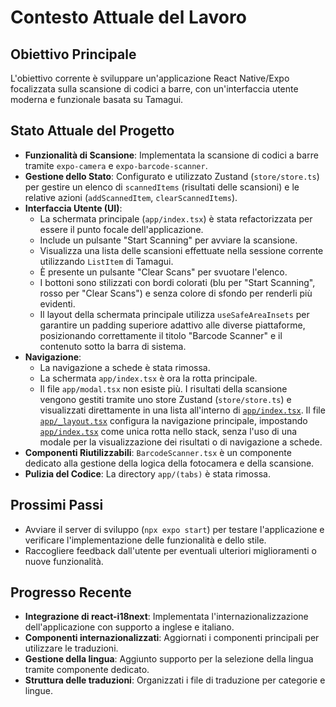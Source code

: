 # Contesto Attuale del Lavoro

## Obiettivo Principale

L'obiettivo corrente è sviluppare un'applicazione React Native/Expo focalizzata sulla scansione di codici a barre, con un'interfaccia utente moderna e funzionale basata su Tamagui.

## Stato Attuale del Progetto

-   **Funzionalità di Scansione**: Implementata la scansione di codici a barre tramite `expo-camera` e `expo-barcode-scanner`.
-   **Gestione dello Stato**: Configurato e utilizzato Zustand (`store/store.ts`) per gestire un elenco di `scannedItems` (risultati delle scansioni) e le relative azioni (`addScannedItem`, `clearScannedItems`).
-   **Interfaccia Utente (UI)**:
    -   La schermata principale (`app/index.tsx`) è stata refactorizzata per essere il punto focale dell'applicazione.
    -   Include un pulsante "Start Scanning" per avviare la scansione.
    -   Visualizza una lista delle scansioni effettuate nella sessione corrente utilizzando `ListItem` di Tamagui.
    -   È presente un pulsante "Clear Scans" per svuotare l'elenco.
    -   I bottoni sono stilizzati con bordi colorati (blu per "Start Scanning", rosso per "Clear Scans") e senza colore di sfondo per renderli più evidenti.
    -   Il layout della schermata principale utilizza `useSafeAreaInsets` per garantire un padding superiore adattivo alle diverse piattaforme, posizionando correttamente il titolo "Barcode Scanner" e il contenuto sotto la barra di sistema.
-   **Navigazione**:
    -   La navigazione a schede è stata rimossa.
    -   La schermata `app/index.tsx` è ora la rotta principale.
    -   Il file `app/modal.tsx` non esiste più. I risultati della scansione vengono gestiti tramite uno store Zustand (`store/store.ts`) e visualizzati direttamente in una lista all'interno di [`app/index.tsx`](app/index.tsx). Il file [`app/_layout.tsx`](app/_layout.tsx) configura la navigazione principale, impostando [`app/index.tsx`](app/index.tsx) come unica rotta nello stack, senza l'uso di una modale per la visualizzazione dei risultati o di navigazione a schede.
-   **Componenti Riutilizzabili**: `BarcodeScanner.tsx` è un componente dedicato alla gestione della logica della fotocamera e della scansione.
-   **Pulizia del Codice**: La directory `app/(tabs)` è stata rimossa.

## Prossimi Passi

-   Avviare il server di sviluppo (`npx expo start`) per testare l'applicazione e verificare l'implementazione delle funzionalità e dello stile.
-   Raccogliere feedback dall'utente per eventuali ulteriori miglioramenti o nuove funzionalità.

## Progresso Recente

-   **Integrazione di react-i18next**: Implementata l'internazionalizzazione dell'applicazione con supporto a inglese e italiano.
-   **Componenti internazionalizzati**: Aggiornati i componenti principali per utilizzare le traduzioni.
-   **Gestione della lingua**: Aggiunto supporto per la selezione della lingua tramite componente dedicato.
-   **Struttura delle traduzioni**: Organizzati i file di traduzione per categorie e lingue.